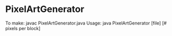 # PixelArtGenerator
To make: javac PixelArtGenerator.java
Usage: java PixelArtGenerator [file] [# pixels per block]

